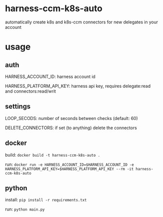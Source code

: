 # harness-ccm-k8s-auto

automatically create k8s and k8s-ccm connectors for new delegates in your account

# usage

## auth

HARNESS_ACCOUNT_ID: harness account id

HARNESS_PLATFORM_API_KEY: harness api key, requires delegate:read and connectors:read/writ

## settings

LOOP_SECODS: number of seconds between checks (default: 60)

DELETE_CONNECTORS: if set (to anything) delete the connectors

## docker

build: `docker build -t harness-ccm-k8s-auto .`

run: `docker run -e HARNESS_ACCOUNT_ID=$HARNESS_ACCOUNT_ID -e HARNESS_PLATFORM_API_KEY=$HARNESS_PLATFORM_API_KEY --rm -it harness-ccm-k8s-auto`

## python

install: `pip install -r requirements.txt`

run: `python main.py`
